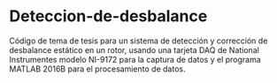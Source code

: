 # Deteccion-de-desbalance
Código de tema de tesis para un sistema de detección y corrección de desbalance estático en un rotor, usando una tarjeta DAQ de National Instrumentes modelo NI-9172 para la captura de datos y el programa MATLAB 2016B para el procesamiento de datos.
